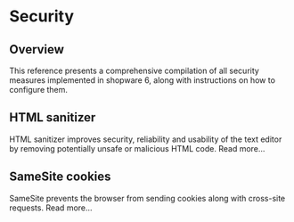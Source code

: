 # Security

## Overview

This reference presents a comprehensive compilation of all security measures implemented in shopware 6, along with instructions on how to configure them.

## HTML sanitizer
HTML sanitizer improves security, reliability and usability of the text editor by removing potentially unsafe or malicious HTML code. Read more...


## SameSite cookies
SameSite prevents the browser from sending cookies along with cross-site requests. Read more...
